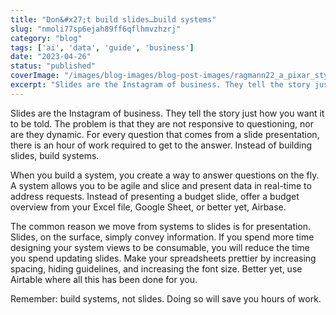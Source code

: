 ```yaml
---
title: "Don&#x27;t build slides…build systems"
slug: "nmoli77sp6ejah89ff6qflhmvzhzrj"
category: "blog"
tags: ['ai', 'data', 'guide', 'business']
date: "2023-04-26"
status: "published"
coverImage: "/images/blog-images/blog-post-images/ragmann22_a_pixar_style_image_of_a_someone_frantically_working__00a5942c-dd0a-4cff-bfff-179fc75c6b2f.png"
excerpt: "Slides are the Instagram of business. They tell the story just how you want it to be told. The problem is that they are not responsive to questioning, nor are they dynamic. For every question that ..."
---
```


Slides are the Instagram of business. They tell the story just how you want it to be told. The problem is that they are not responsive to questioning, nor are they dynamic. For every question that comes from a slide presentation, there is an hour of work required to get to the answer. Instead of building slides, build systems.

When you build a system, you create a way to answer questions on the fly. A system allows you to be agile and slice and present data in real-time to address requests. Instead of presenting a budget slide, offer a budget overview from your Excel file, Google Sheet, or better yet, Airbase.

The common reason we move from systems to slides is for presentation. Slides, on the surface, simply convey information. If you spend more time designing your system views to be consumable, you will reduce the time you spend updating slides. Make your spreadsheets prettier by increasing spacing, hiding guidelines, and increasing the font size. Better yet, use Airtable where all this has been done for you.

Remember: build systems, not slides. Doing so will save you hours of work.


